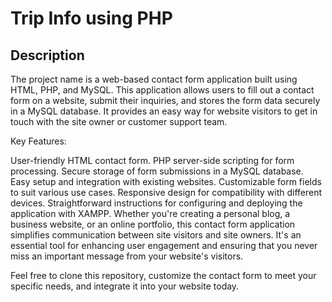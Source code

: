 # Trip Info using PHP

## Description

The project name is a web-based contact form application built using HTML, PHP, and MySQL. This application allows users to fill out a contact form on a website, submit their inquiries, and stores the form data securely in a MySQL database. It provides an easy way for website visitors to get in touch with the site owner or customer support team.

Key Features:

User-friendly HTML contact form.
PHP server-side scripting for form processing.
Secure storage of form submissions in a MySQL database.
Easy setup and integration with existing websites.
Customizable form fields to suit various use cases.
Responsive design for compatibility with different devices.
Straightforward instructions for configuring and deploying the application with XAMPP.
Whether you're creating a personal blog, a business website, or an online portfolio, this contact form application simplifies communication between site visitors and site owners. It's an essential tool for enhancing user engagement and ensuring that you never miss an important message from your website's visitors.

Feel free to clone this repository, customize the contact form to meet your specific needs, and integrate it into your website today.
